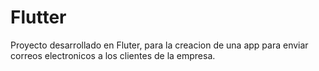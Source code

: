 # Flutter
Proyecto desarrollado en Fluter, para la creacion de una app para enviar correos electronicos a los clientes de la empresa.

